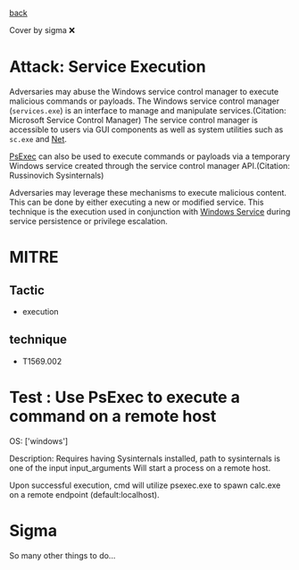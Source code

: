 [back](../index.md)

Cover by sigma :x: 

# Attack: Service Execution

 Adversaries may abuse the Windows service control manager to execute malicious commands or payloads. The Windows service control manager (<code>services.exe</code>) is an interface to manage and manipulate services.(Citation: Microsoft Service Control Manager) The service control manager is accessible to users via GUI components as well as system utilities such as <code>sc.exe</code> and [Net](https://attack.mitre.org/software/S0039).

[PsExec](https://attack.mitre.org/software/S0029) can also be used to execute commands or payloads via a temporary Windows service created through the service control manager API.(Citation: Russinovich Sysinternals)

Adversaries may leverage these mechanisms to execute malicious content. This can be done by either executing a new or modified service. This technique is the execution used in conjunction with [Windows Service](https://attack.mitre.org/techniques/T1543/003) during service persistence or privilege escalation.

# MITRE
## Tactic
  - execution

## technique
  - T1569.002

# Test : Use PsExec to execute a command on a remote host

OS: ['windows']

Description: Requires having Sysinternals installed, path to sysinternals is one of the input input_arguments
Will start a process on a remote host.

Upon successful execution, cmd will utilize psexec.exe to spawn calc.exe on a remote endpoint (default:localhost).


# Sigma

 So many other things to do...